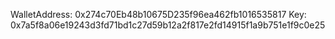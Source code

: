 WalletAddress: 0x274c70Eb48b10675D235f96ea462fb1016535817
Key: 0x7a5f8a06e19243d3fd71bd1c27d59b12a2f817e2fd14915f1a9b751e1f9c0e25
